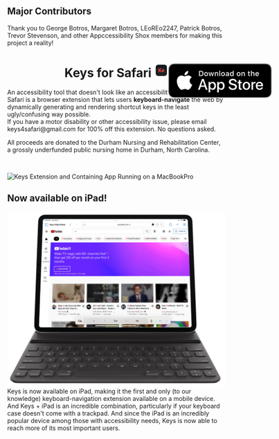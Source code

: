 ## Major Contributors
Thank you to George Botros, Margaret Botros, LEoREo2247, Patrick Botros, Trevor Stevenson, and other Appccessibility Shox members for making this project a reality!

<h1 align="center">
  <span align="center">
    Keys for Safari <img src="Resources/icon.png" alt="logo" width="32" height="32">
  </span>
  <a href="https://apps.apple.com/us/app/keys-for-safari/id1494642810?mt=12">
    <img align="right" style="position: absolute" src="Resources/AppStoreBadge.svg">
  </a>
</h1>
An accessibility tool that doesn't look like an accessibility tool, Keys for Safari is a browser extension that lets users <b>keyboard-navigate</b> the web by dynamically generating and rendering shortcut keys in the least ugly/confusing way possible. 
<br>
If you have a motor disability or other accessibility issue, please email keys4safari@gmail.com for 100% off this extension. No questions asked.

All proceeds are donated to the Durham Nursing and Rehabilitation Center, a grossly underfunded public nursing home in Durham, North Carolina.

<br>

![Keys Extension and Containing App Running on a MacBookPro](Resources/MacBook%20Pro.png)

## Now available on iPad!
![Keys Extension Running on iPad with Smart Folio Keyboard](Resources/iPad%20Pro.png)
Keys is now available on iPad, making it the first and only (to our knowledge) keyboard-navigation extension available on a mobile device. And Keys + iPad is an incredible combination, particularly if your keyboard case doesn't come with a trackpad. And since the iPad is an incredibly popular device among those with accessibility needs, Keys is now able to reach more of its most important users.